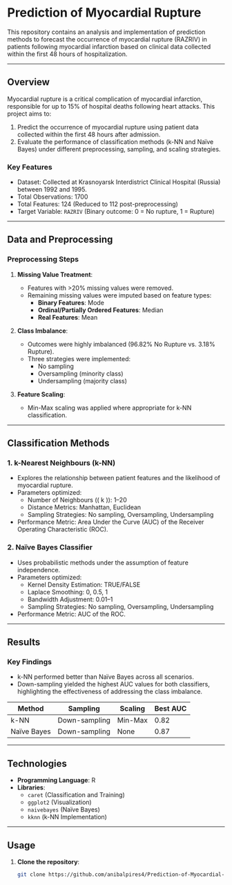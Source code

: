 # Prediction of Myocardial Rupture

This repository contains an analysis and implementation of prediction methods to forecast the occurrence of myocardial rupture (RAZRIV) in patients following myocardial infarction based on clinical data collected within the first 48 hours of hospitalization.

---

## Overview

Myocardial rupture is a critical complication of myocardial infarction, responsible for up to 15% of hospital deaths following heart attacks. This project aims to:
1. Predict the occurrence of myocardial rupture using patient data collected within the first 48 hours after admission.
2. Evaluate the performance of classification methods (k-NN and Naïve Bayes) under different preprocessing, sampling, and scaling strategies.

### Key Features
- Dataset: Collected at Krasnoyarsk Interdistrict Clinical Hospital (Russia) between 1992 and 1995.
- Total Observations: 1700
- Total Features: 124 (Reduced to 112 post-preprocessing)
- Target Variable: `RAZRIV` (Binary outcome: 0 = No rupture, 1 = Rupture)

---

## Data and Preprocessing

### Preprocessing Steps
1. **Missing Value Treatment**:
   - Features with >20% missing values were removed.
   - Remaining missing values were imputed based on feature types:
     - **Binary Features**: Mode
     - **Ordinal/Partially Ordered Features**: Median
     - **Real Features**: Mean

2. **Class Imbalance**:
   - Outcomes were highly imbalanced (96.82% No Rupture vs. 3.18% Rupture).
   - Three strategies were implemented:
     - No sampling
     - Oversampling (minority class)
     - Undersampling (majority class)

3. **Feature Scaling**:
   - Min-Max scaling was applied where appropriate for k-NN classification.

---

## Classification Methods

### 1. k-Nearest Neighbours (k-NN)
- Explores the relationship between patient features and the likelihood of myocardial rupture.
- Parameters optimized:
  - Number of Neighbours (\( k \)): 1–20
  - Distance Metrics: Manhattan, Euclidean
  - Sampling Strategies: No sampling, Oversampling, Undersampling
- Performance Metric: Area Under the Curve (AUC) of the Receiver Operating Characteristic (ROC).

### 2. Naïve Bayes Classifier
- Uses probabilistic methods under the assumption of feature independence.
- Parameters optimized:
  - Kernel Density Estimation: TRUE/FALSE
  - Laplace Smoothing: 0, 0.5, 1
  - Bandwidth Adjustment: 0.01–1
  - Sampling Strategies: No sampling, Oversampling, Undersampling
- Performance Metric: AUC of the ROC.

---

## Results

### Key Findings
- k-NN performed better than Naïve Bayes across all scenarios.
- Down-sampling yielded the highest AUC values for both classifiers, highlighting the effectiveness of addressing the class imbalance.

| **Method**      | **Sampling**   | **Scaling** | **Best AUC** |
|------------------|----------------|-------------|--------------|
| k-NN            | Down-sampling | Min-Max     | 0.82         |
| Naïve Bayes     | Down-sampling | None        | 0.87         |

---

## Technologies
- **Programming Language**: R
- **Libraries**:
  - `caret` (Classification and Training)
  - `ggplot2` (Visualization)
  - `naivebayes` (Naïve Bayes)
  - `kknn` (k-NN Implementation)

---

## Usage

1. **Clone the repository**:
   ```bash
   git clone https://github.com/anibalpires4/Prediction-of-Myocardial-Rupture.git
